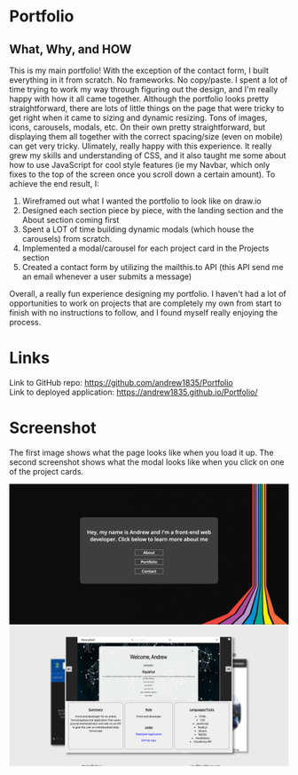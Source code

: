 # Portfolio

## What, Why, and HOW
This is my main portfolio! With the exception of the contact form, I built everything in it from scratch. No frameworks. No copy/paste. I spent a lot of time trying to work my way through figuring out the design, and I'm really happy with how it all came together. Although the portfolio looks pretty straightforward, there are lots of little things on the page that were tricky to get right when it came to sizing and dynamic resizing. Tons of images, icons, carousels, modals, etc. On their own pretty straightforward, but displaying them all together with the correct spacing/size (even on mobile) can get very tricky. Ulimately, really happy with this experience. It really grew my skills and understanding of CSS, and it also taught me some about how to use JavaScript for cool style features (ie my Navbar, which only fixes to the top of the screen once you scroll down a certain amount).
To achieve the end result, I:
1. Wireframed out what I wanted the portfolio to look like on draw.io
2. Designed each section piece by piece, with the landing section and the About section coming first
3. Spent a LOT of time building dynamic modals (which house the carousels) from scratch.
4. Implemented a modal/carousel for each project card in the Projects section
5. Created a contact form by utilizing the mailthis.to API (this API send me an email whenever a user submits a message)
 
Overall, a really fun experience designing my portfolio. I haven't had a lot of opportunities to work on projects that are completely my own from start to finish with no instructions to follow, and I found myself really enjoying the process.

# Links
Link to GitHub repo: https://github.com/andrew1835/Portfolio
<br>
Link to deployed application: https://andrew1835.github.io/Portfolio/

# Screenshot
The first image shows what the page looks like when you load it up. The second screenshot shows what the modal looks like when you click on one of the project cards. 

<img src = "./images/portfolioReadme1.jpg" alt = "landing section">
<img src = "./images/portfolioReadme2.jpg" alt = "Modal from 'Memory Bank' project card">
